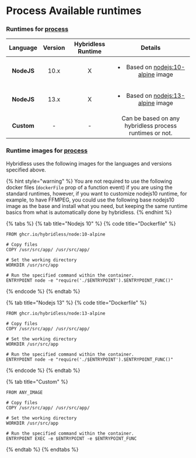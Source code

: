 # Process Available runtimes

### Runtimes for [process](../../api-reference/function-reference/function-type-process.md)

<table>
  <thead>
    <tr>
      <th style="text-align:center"><b>Language</b>
      </th>
      <th style="text-align:center"><b>Version</b>
      </th>
      <th style="text-align:center"><b>Hybridless Runtime</b>
      </th>
      <th style="text-align:center"><b>Details</b>
      </th>
    </tr>
  </thead>
  <tbody>
    <tr>
      <td style="text-align:center"><b>NodeJS</b>
      </td>
      <td style="text-align:center">10.x</td>
      <td style="text-align:center">X</td>
      <td style="text-align:center">
        <p></p>
        <ul>
          <li>Based on <a href="https://hub.docker.com/_/node?tab=tags&amp;page=1&amp;name=10-alpine">nodejs:10-alpine</a> image</li>
        </ul>
      </td>
    </tr>
    <tr>
      <td style="text-align:center"><b>NodeJS</b>
      </td>
      <td style="text-align:center">13.x</td>
      <td style="text-align:center">X</td>
      <td style="text-align:center">
        <p></p>
        <ul>
          <li>Based on <a href="https://hub.docker.com/_/node?tab=tags&amp;page=1&amp;name=13-alpine">nodejs:13-alpine</a> image</li>
        </ul>
      </td>
    </tr>
    <tr>
      <td style="text-align:center"><b>Custom</b>
      </td>
      <td style="text-align:center">-</td>
      <td style="text-align:center">-</td>
      <td style="text-align:center">Can be based on any hybridless process runtimes or not.</td>
    </tr>
  </tbody>
</table>

### 

### Runtime images for [process](../../api-reference/function-reference/function-type-process.md)

Hybridless uses the following images for the languages and versions specified above.

{% hint style="warning" %}
You are not required to use the following docker files \(`dockerFile` prop of a function event\) if you are using the standard runtimes, however, if you want to customize nodejs10 runtime, for example, to have FFMPEG, you could use the following base nodejs10 image as the base and install what you need, but keeping the same runtime basics from what is automatically done by hybridless. 
{% endhint %}

{% tabs %}
{% tab title="Nodejs 10" %}
{% code title="Dockerfile" %}
```text
FROM ghcr.io/hybridless/node:10-alpine

# Copy files
COPY /usr/src/app/ /usr/src/app/

# Set the working directory
WORKDIR /usr/src/app

# Run the specified command within the container.
ENTRYPOINT node -e "require('./$ENTRYPOINT').$ENTRYPOINT_FUNC()"
```
{% endcode %}
{% endtab %}

{% tab title="Nodejs 13" %}
{% code title="Dockerfile" %}
```
FROM ghcr.io/hybridless/node:13-alpine

# Copy files
COPY /usr/src/app/ /usr/src/app/

# Set the working directory
WORKDIR /usr/src/app

# Run the specified command within the container.
ENTRYPOINT node -e "require('./$ENTRYPOINT').$ENTRYPOINT_FUNC()"
```
{% endcode %}
{% endtab %}

{% tab title="Custom" %}
```
FROM ANY_IMAGE

# Copy files
COPY /usr/src/app/ /usr/src/app/

# Set the working directory
WORKDIR /usr/src/app

# Run the specified command within the container.
ENTRYPOINT EXEC -e $ENTRYPOINT -e $ENTRYPOINT_FUNC
```
{% endtab %}
{% endtabs %}



